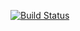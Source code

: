 [![Build Status](https://travis-ci.org/sosninroman/bulk.svg?branch=master)](https://travis-ci.org/sosninroman/bulk)
